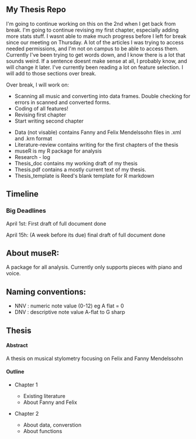 ## My Thesis Repo

I'm going to continue working on this on the 2nd when I get back from break. I'm going to continue revising my first chapter, especially adding more stats stuff. I wasnt able to make much progress before I left for break since our meeting on Thursday. A lot of the articles I was trying to access needed permissions, and I'm not on campus to be able to access them. Currently I've been trying to get words down, and I know there is a lot that sounds weird. If a sentence doesnt make sense at all, I probably know, and will change it later. I've currently been reading a lot on feature selection. I will add to those sections over break. 

Over break, I will work on: 

- Scanning all music and converting into data frames. Double checking for errors in scanned and converted forms.
- Coding of all features!
- Revising first chapter
- Start writing second chapter



* Data (not visable) contains Fanny and Felix Mendelssohn files in .xml and .krn format
* Literature-review contains writing for the first chapters of the thesis
* museR is my R package for analysis
* Research - log 
* Thesis_doc contains my working draft of my thesis
* Thesis.pdf contains a mostly current text of my thesis. 
* Thesis_template is Reed's blank template for R markdown

## Timeline

### Big Deadlines

April 1st: First draft of full document done

April 15h: (A week before its due) final draft of full document done


## About museR:

A package for all analysis. Currently only supports pieces with piano and voice. 

## Naming conventions: 

* NNV : numeric note value (0-12) eg A flat = 0
* DNV : descriptive note value A-flat to G sharp

## Thesis

#### Abstract
 A thesis on musical stylometry focusing on Felix and Fanny Mendelssohn



#### Outline

* Chapter 1
  + Existing literature
  + About Fanny and Felix
  
  
* Chapter 2
  + About data, converstion
  + About functions






